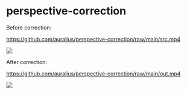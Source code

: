 # perspective-correction

Before correction:  

https://github.com/auralius/perspective-correction/raw/main/src.mp4

![](https://github.com/auralius/perspective-correction/blob/main/src.gif)


After correction:

https://github.com/auralius/perspective-correction/raw/main/out.mp4

![](https://github.com/auralius/perspective-correction/blob/main/out.gif)
